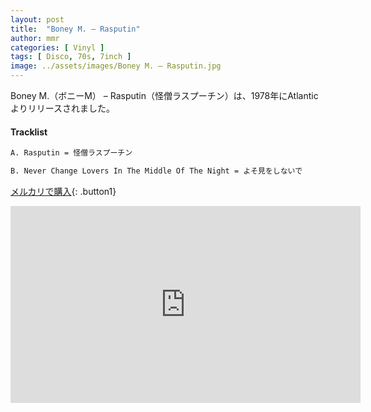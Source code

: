 ```yaml
---
layout: post
title:  "Boney M. – Rasputin"
author: mmr
categories: [ Vinyl ]
tags: [ Disco, 70s, 7inch ]
image: ../assets/images/Boney M. – Rasputin.jpg
---
```


Boney M.（ボニーM） – Rasputin（怪僧ラスプーチン）は、1978年にAtlanticよりリリースされました。

#### Tracklist
```md
A. Rasputin = 怪僧ラスプーチン

B. Never Change Lovers In The Middle Of The Night = よそ見をしないで
```

[メルカリで購入](https://jp.mercari.com/item/m61755773030?afid=6142608987){: .button1}

<iframe width="560" height="315" src="https://www.youtube.com/embed/tIWtlhI84kQ?si=Hni0e8ux9_XrEg3x" title="YouTube video player" frameborder="0" allow="accelerometer; autoplay; clipboard-write; encrypted-media; gyroscope; picture-in-picture; web-share" referrerpolicy="strict-origin-when-cross-origin" allowfullscreen></iframe>